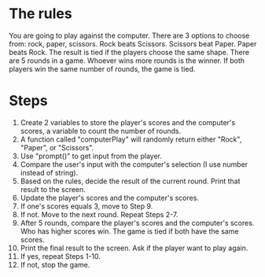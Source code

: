 # The rules
You are going to play against the computer.
There are 3 options to choose from: rock, paper, scissors.
Rock beats Scissors. Scissors beat Paper. Paper beats Rock. The result is tied if the players choose the same shape.
There are 5 rounds in a game. Whoever wins more rounds is the winner. If both players win the same number of rounds, the game is tied.

# Steps
1. Create 2 variables to store the player's scores and the computer's scores, a variable to count the number of rounds.
2. A function called "computerPlay" will randomly return either "Rock", "Paper", or "Scissors".
3. Use "prompt()" to get input from the player.
4. Compare the user's input with the computer's selection (I use number instead of string).
5. Based on the rules, decide the result of the current round. Print that result to the screen.
6. Update the player's scores and the computer's scores.
7. If one's scores equals 3, move to Step 9.
8. If not. Move to the next round. Repeat Steps 2-7.
9. After 5 rounds, compare the player's scores and the computer's scores. Who has higher scores win. The game is tied if both have the same scores. 
10. Print the final result to the screen. Ask if the player want to play again.
11. If yes, repeat Steps 1-10.
12. If not, stop the game.